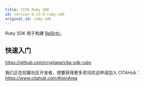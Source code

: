 ```yaml
---
title: CITA Ruby SDK
id: version-0.22.0-ruby-sdk
original_id: ruby-sdk
---
```

Ruby SDK 用于构建 [ReBirth](https://github.com/cryptape/re-birth)。

## 快速入门

https://github.com/cryptape/cita-sdk-ruby

我们正在招募社区开发者，想要获得更多资讯欢迎申请加入 CITAHub：https://www.citahub.com/#joinArea